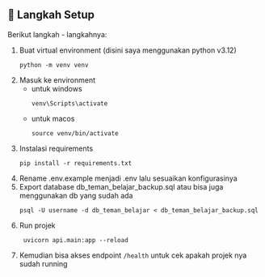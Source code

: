 ## 🚀 Langkah Setup
Berikut langkah - langkahnya:
1. Buat virtual environment (disini saya menggunakan python v3.12)
   ```shell
   python -m venv venv
   ```
2. Masuk ke environment
   - untuk windows
      ```shell
      venv\Scripts\activate
      ```
   - untuk macos
      ```shell
      source venv/bin/activate
      ```
3. Instalasi requirements
   ```shell
   pip install -r requirements.txt
   ```
4. Rename .env.example menjadi .env lalu sesuaikan konfigurasinya
5. Export database db_teman_belajar_backup.sql atau bisa juga menggunakan db yang sudah ada
   ```shell
   psql -U username -d db_teman_belajar < db_teman_belajar_backup.sql
   ```
6. Run projek
   ```shell
    uvicorn api.main:app --reload
   ```
7. Kemudian bisa akses endpoint <code>/health</code> untuk cek apakah projek nya sudah running
